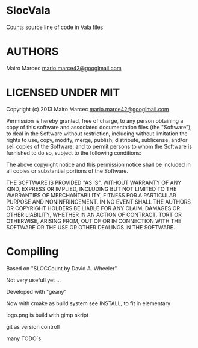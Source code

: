 SlocVala
========

Counts source line of code in Vala files


AUTHORS
=======
Mairo Marcec <mario.marce42@googlmail.com>


LICENSED UNDER MIT
=======

Copyright (c) 2013 Mairo Marcec <mario.marce42@googlmail.com>

Permission is hereby granted, free of charge, to any person obtaining a copy of this software and associated documentation files (the "Software"), to deal in the Software without restriction, including without limitation the rights to use, copy, modify, merge, publish, distribute, sublicense, and/or sell copies of the Software, and to permit persons to whom the Software is furnished to do so, subject to the following conditions:

The above copyright notice and this permission notice shall be included in all copies or substantial portions of the Software.

THE SOFTWARE IS PROVIDED "AS IS", WITHOUT WARRANTY OF ANY KIND, EXPRESS OR IMPLIED, INCLUDING BUT NOT LIMITED TO THE WARRANTIES OF MERCHANTABILITY, FITNESS FOR A PARTICULAR PURPOSE AND NONINFRINGEMENT. IN NO EVENT SHALL THE AUTHORS OR COPYRIGHT HOLDERS BE LIABLE FOR ANY CLAIM, DAMAGES OR OTHER LIABILITY, WHETHER IN AN ACTION OF CONTRACT, TORT OR OTHERWISE, ARISING FROM, OUT OF OR IN CONNECTION WITH THE SOFTWARE OR THE USE OR OTHER DEALINGS IN THE SOFTWARE.

Compiling
=========
Based on "SLOCCount by David A. Wheeler"

Not very usefull yet ...

Developed with "geany"

Now with cmake as build system see INSTALL,
to fit in elementary 
 
logo.png is build with gimp skript

git as version controll

many TODO´s
